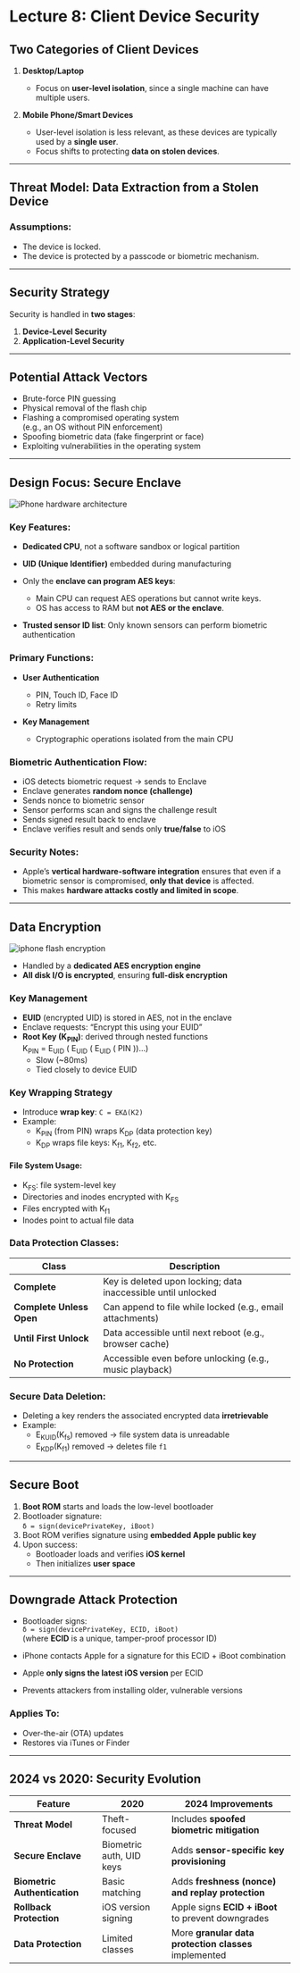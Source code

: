 # Lecture 8: Client Device Security

## Two Categories of Client Devices

1. **Desktop/Laptop**  
   - Focus on **user-level isolation**, since a single machine can have multiple users.

2. **Mobile Phone/Smart Devices**  
   - User-level isolation is less relevant, as these devices are typically used by a **single user**.
   - Focus shifts to protecting **data on stolen devices**.

---

## Threat Model: Data Extraction from a Stolen Device

### Assumptions:
- The device is locked.
- The device is protected by a passcode or biometric mechanism.

---

## Security Strategy

Security is handled in **two stages**:

1. **Device-Level Security**
2. **Application-Level Security**

---

## Potential Attack Vectors

- Brute-force PIN guessing
- Physical removal of the flash chip
- Flashing a compromised operating system  
  (e.g., an OS without PIN enforcement)
- Spoofing biometric data (fake fingerprint or face)
- Exploiting vulnerabilities in the operating system

---

## Design Focus: Secure Enclave

![iPhone hardware architecture](images/iphone-hw-arch.png)

### Key Features:
- **Dedicated CPU**, not a software sandbox or logical partition
- **UID (Unique Identifier)** embedded during manufacturing
- Only the **enclave can program AES keys**:
  - Main CPU can request AES operations but cannot write keys.
  - OS has access to RAM but **not AES or the enclave**.

- **Trusted sensor ID list**: Only known sensors can perform biometric authentication

### Primary Functions:
- **User Authentication**  
  - PIN, Touch ID, Face ID  
  - Retry limits

- **Key Management**  
  - Cryptographic operations isolated from the main CPU

### Biometric Authentication Flow:
- iOS detects biometric request → sends to Enclave
- Enclave generates **random nonce (challenge)**
- Sends nonce to biometric sensor
- Sensor performs scan and signs the challenge result
- Sends signed result back to enclave
- Enclave verifies result and sends only **true/false** to iOS

### Security Notes:
- Apple’s **vertical hardware-software integration** ensures that even if a biometric sensor is compromised, **only that device** is affected.
- This makes **hardware attacks costly and limited in scope**.

---

## Data Encryption

![iphone flash encryption](images/iphone-flash-encryption.png)

- Handled by a **dedicated AES encryption engine**
- **All disk I/O is encrypted**, ensuring **full-disk encryption**

### Key Management

- **EUID** (encrypted UID) is stored in AES, not in the enclave
- Enclave requests: “Encrypt this using your EUID”
- **Root Key (K<sub>PIN</sub>)**: derived through nested functions  
  K<sub>PIN</sub> = E<sub>UID</sub> ( E<sub>UID</sub> ( E<sub>UID</sub> ( PIN ))...)
  - Slow (~80ms)
  - Tied closely to device EUID

### Key Wrapping Strategy

- Introduce **wrap key**: `C = EKΔ(K2)`
- Example:
  - K<sub>PIN</sub> (from PIN) wraps K<sub>DP</sub> (data protection key)
  - K<sub>DP</sub> wraps file keys: K<sub>f1</sub>, K<sub>f2</sub>, etc.

#### File System Usage:
- K<sub>FS</sub>: file system-level key
- Directories and inodes encrypted with K<sub>FS</sub>
- Files encrypted with K<sub>f1</sub>
- Inodes point to actual file data

### Data Protection Classes:

| Class                | Description                                                                 |
|----------------------|-----------------------------------------------------------------------------|
| **Complete**         | Key is deleted upon locking; data inaccessible until unlocked               |
| **Complete Unless Open** | Can append to file while locked (e.g., email attachments)              |
| **Until First Unlock** | Data accessible until next reboot (e.g., browser cache)                   |
| **No Protection**    | Accessible even before unlocking (e.g., music playback)                     |

### Secure Data Deletion:

- Deleting a key renders the associated encrypted data **irretrievable**
- Example:
  - E<sub>KUID</sub>(K<sub>fs</sub>) removed → file system data is unreadable
  - E<sub>KDP</sub>(K<sub>f1</sub>) removed → deletes file `f1`

---

## Secure Boot

1. **Boot ROM** starts and loads the low-level bootloader
2. Bootloader signature:  
   `δ = sign(devicePrivateKey, iBoot)`
3. Boot ROM verifies signature using **embedded Apple public key**
4. Upon success:
   - Bootloader loads and verifies **iOS kernel**
   - Then initializes **user space**

---

## Downgrade Attack Protection

- Bootloader signs:  
  `δ = sign(devicePrivateKey, ECID, iBoot)`  
  (where **ECID** is a unique, tamper-proof processor ID)

- iPhone contacts Apple for a signature for this ECID + iBoot combination
- Apple **only signs the latest iOS version** per ECID
- Prevents attackers from installing older, vulnerable versions

### Applies To:
- Over-the-air (OTA) updates
- Restores via iTunes or Finder

---

## 2024 vs 2020: Security Evolution

| Feature                        | 2020                          | 2024 Improvements                                                                 |
|-------------------------------|-------------------------------|------------------------------------------------------------------------------------|
| **Threat Model**              | Theft-focused                 | Includes **spoofed biometric mitigation**                                          |
| **Secure Enclave**            | Biometric auth, UID keys      | Adds **sensor-specific key provisioning**                                         |
| **Biometric Authentication**  | Basic matching                | Adds **freshness (nonce) and replay protection**                                  |
| **Rollback Protection**       | iOS version signing           | Apple signs **ECID + iBoot** to prevent downgrades                                |
| **Data Protection**           | Limited classes               | More **granular data protection classes** implemented                             |

